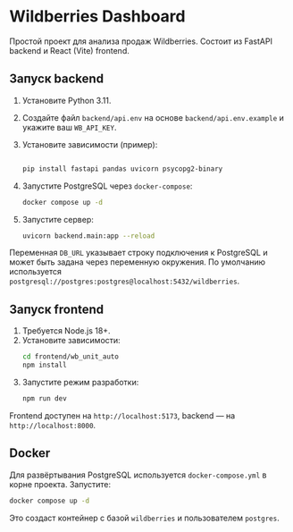# Wildberries Dashboard

Простой проект для анализа продаж Wildberries. Состоит из FastAPI backend и React (Vite) frontend.

## Запуск backend
1. Установите Python 3.11.
2. Создайте файл `backend/api.env` на основе `backend/api.env.example` и укажите ваш `WB_API_KEY`.
3. Установите зависимости (пример):
   ```bash

   pip install fastapi pandas uvicorn psycopg2-binary
   ```
4. Запустите PostgreSQL через `docker-compose`:
   ```bash
   docker compose up -d
   ```
5. Запустите сервер:

   ```bash
   uvicorn backend.main:app --reload
   ```


Переменная `DB_URL` указывает строку подключения к PostgreSQL и может быть задана через переменную окружения. По умолчанию используется `postgresql://postgres:postgres@localhost:5432/wildberries`.



## Запуск frontend
1. Требуется Node.js 18+.
2. Установите зависимости:
   ```bash
   cd frontend/wb_unit_auto
   npm install
   ```
3. Запустите режим разработки:
   ```bash
   npm run dev
   ```

Frontend доступен на `http://localhost:5173`, backend — на `http://localhost:8000`.

## Docker

Для развёртывания PostgreSQL используется `docker-compose.yml` в корне проекта. Запустите:

```bash
docker compose up -d
```

Это создаст контейнер с базой `wildberries` и пользователем `postgres`.

